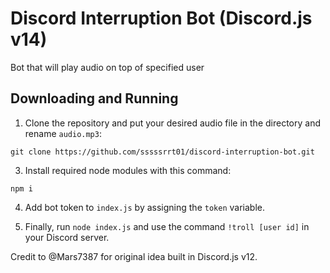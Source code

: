# Discord Interruption Bot (Discord.js v14)
Bot that will play audio on top of specified user

## Downloading and Running
1. Clone the repository and put your desired audio file in the directory and rename ``audio.mp3``:
```
git clone https://github.com/sssssrrt01/discord-interruption-bot.git
```

3. Install required node modules with this command:
```
npm i
```

4. Add bot token to ``index.js`` by assigning the ``token`` variable.

5. Finally, run ``node index.js`` and use the command ``!troll [user id]``  in your Discord server.


Credit to @Mars7387 for original idea built in Discord.js v12.
